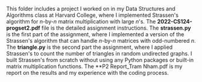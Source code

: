 This folder includes a project I worked on in my Data Structures and Algorithms class at Harvard College, where I implemented Strassen's algorithm for *n*-by-*n* matrix multiplication with large *n*'s. The **2022-CS124-progset2.pdf** file is the detailed assignment instructions. The **strassen.py** is the first part of the assignment, where I implemented a version of the Strassen's algorithm that can handle *n*-by-*n* matrices with odd-numbered *n*. The **triangle.py** is the second part the assignment, where I applied Strassen's to count the number of triangles in random undirected graphs. I built Strassen's from scratch without using any Python packages or built-in matrix multiplication functions. The **P2 Report_Tram Nham.pdf is my report on the results and my experience with the coding process.
